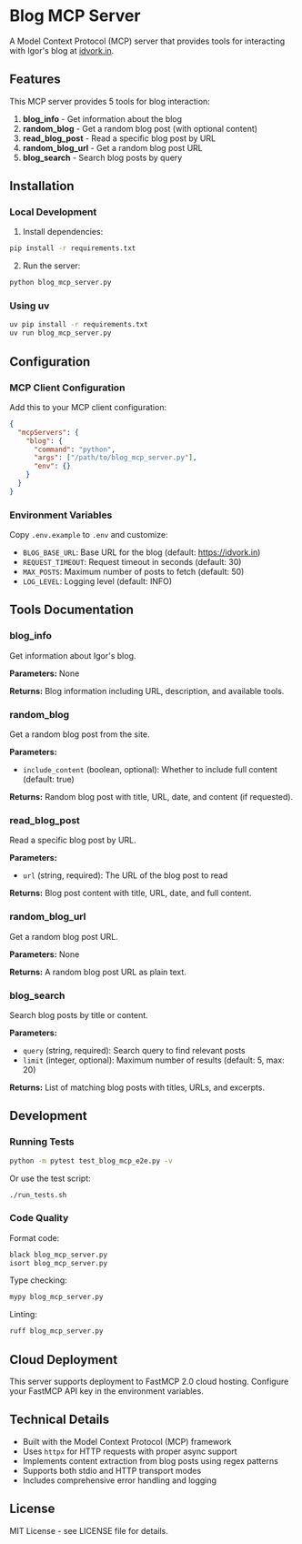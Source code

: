 # Blog MCP Server

A Model Context Protocol (MCP) server that provides tools for interacting with Igor's blog at [idvork.in](https://idvork.in).

## Features

This MCP server provides 5 tools for blog interaction:

1. **blog_info** - Get information about the blog
2. **random_blog** - Get a random blog post (with optional content)
3. **read_blog_post** - Read a specific blog post by URL
4. **random_blog_url** - Get a random blog post URL
5. **blog_search** - Search blog posts by query

## Installation

### Local Development

1. Install dependencies:
```bash
pip install -r requirements.txt
```

2. Run the server:
```bash
python blog_mcp_server.py
```

### Using uv

```bash
uv pip install -r requirements.txt
uv run blog_mcp_server.py
```

## Configuration

### MCP Client Configuration

Add this to your MCP client configuration:

```json
{
  "mcpServers": {
    "blog": {
      "command": "python",
      "args": ["/path/to/blog_mcp_server.py"],
      "env": {}
    }
  }
}
```

### Environment Variables

Copy `.env.example` to `.env` and customize:

- `BLOG_BASE_URL`: Base URL for the blog (default: https://idvork.in)
- `REQUEST_TIMEOUT`: Request timeout in seconds (default: 30)
- `MAX_POSTS`: Maximum number of posts to fetch (default: 50)
- `LOG_LEVEL`: Logging level (default: INFO)

## Tools Documentation

### blog_info

Get information about Igor's blog.

**Parameters:** None

**Returns:** Blog information including URL, description, and available tools.

### random_blog

Get a random blog post from the site.

**Parameters:**
- `include_content` (boolean, optional): Whether to include full content (default: true)

**Returns:** Random blog post with title, URL, date, and content (if requested).

### read_blog_post

Read a specific blog post by URL.

**Parameters:**
- `url` (string, required): The URL of the blog post to read

**Returns:** Blog post content with title, URL, date, and full content.

### random_blog_url

Get a random blog post URL.

**Parameters:** None

**Returns:** A random blog post URL as plain text.

### blog_search

Search blog posts by title or content.

**Parameters:**
- `query` (string, required): Search query to find relevant posts
- `limit` (integer, optional): Maximum number of results (default: 5, max: 20)

**Returns:** List of matching blog posts with titles, URLs, and excerpts.

## Development

### Running Tests

```bash
python -m pytest test_blog_mcp_e2e.py -v
```

Or use the test script:

```bash
./run_tests.sh
```

### Code Quality

Format code:
```bash
black blog_mcp_server.py
isort blog_mcp_server.py
```

Type checking:
```bash
mypy blog_mcp_server.py
```

Linting:
```bash
ruff blog_mcp_server.py
```

## Cloud Deployment

This server supports deployment to FastMCP 2.0 cloud hosting. Configure your FastMCP API key in the environment variables.

## Technical Details

- Built with the Model Context Protocol (MCP) framework
- Uses `httpx` for HTTP requests with proper async support
- Implements content extraction from blog posts using regex patterns
- Supports both stdio and HTTP transport modes
- Includes comprehensive error handling and logging

## License

MIT License - see LICENSE file for details.